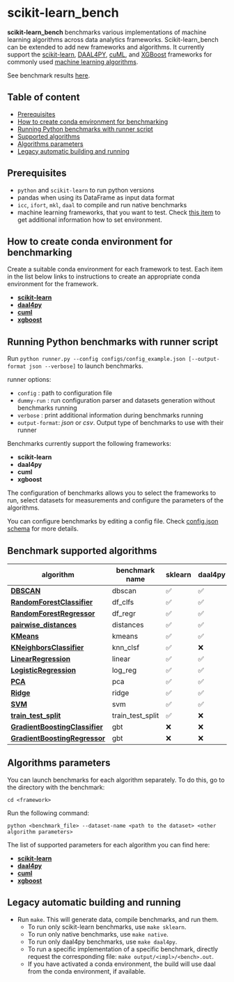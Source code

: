 
# scikit-learn_bench

**scikit-learn_bench** benchmarks various implementations of machine learning algorithms across data analytics frameworks.  Scikit-learn_bench can be extended to add new frameworks and algorithms.  It currently support the [scikit-learn](https://scikit-learn.org/), [DAAL4PY](https://intelpython.github.io/daal4py/), [cuML](https://github.com/rapidsai/cuml), and [XGBoost](https://github.com/dmlc/xgboost) frameworks for commonly used [machine learning algorithms](#supported-algorithms).

See benchmark results [here](https://intelpython.github.io/scikit-learn_bench).


## Table of content

* [Prerequisites](#prerequisites)
* [How to create conda environment for benchmarking](#how-to-create-conda-environment-for-benchmarking)
* [Running Python benchmarks with runner script](#running-python-benchmarks-with-runner-script)
* [Supported algorithms](#supported-algorithms)
* [Algorithms parameters](#algorithms-parameters)
* [Legacy automatic building and running](#legacy-automatic-building-and-running)

## Prerequisites
- `python` and `scikit-learn` to run python versions
- pandas when using its DataFrame as input data format
- `icc`, `ifort`, `mkl`, `daal` to compile and run native benchmarks
- machine learning frameworks, that you want to test. Check [this item](#how-to-create-conda-environment-for-benchmarking) to get additional information how to set environment.

## How to create conda environment for benchmarking

Create a suitable conda environment for each framework to test. Each item in the list below links to instructions to create an appropriate conda environment for the framework.

* [**scikit-learn**](https://github.com/PivovarA/scikit-learn_bench/blob/master/sklearn/README.md#how-to-create-conda-environment-for-benchmarking)
* [**daal4py**](https://github.com/PivovarA/scikit-learn_bench/blob/master/daal4py/README.md#how-to-create-conda-environment-for-benchmarking)
* [**cuml**](https://github.com/PivovarA/scikit-learn_bench/blob/master/cuml/README.md#how-to-create-conda-environment-for-benchmarking)
* [**xgboost**](https://github.com/PivovarA/scikit-learn_bench/tree/master/xgboost/README.md#how-to-create-conda-environment-for-benchmarking)


## Running Python benchmarks with runner script

Run `python runner.py --config configs/config_example.json [--output-format json --verbose]` to launch benchmarks.

runner options:
* ``config`` : path to configuration file
* ``dummy-run`` : run configuration parser and datasets generation without benchmarks running
* ``verbose`` : print additional information during benchmarks running
* ``output-format``: *json* or *csv*. Output type of benchmarks to use with their runner

Benchmarks currently support the following frameworks:
* **scikit-learn**
* **daal4py**
* **cuml**
* **xgboost**

The configuration of benchmarks allows you to select the frameworks to run, select datasets for measurements and configure the parameters of the algorithms.

 You can configure benchmarks by editing a config file. Check  [config.json schema](https://github.com/PivovarA/scikit-learn_bench/blob/master/configs/README.md) for more details.

## Benchmark supported algorithms

| algorithm  | benchmark name | sklearn | daal4py | cuml | xgboost |
|---|---|---|---|---|---|
|**[DBSCAN](https://scikit-learn.org/stable/modules/generated/sklearn.cluster.DBSCAN.html)**|dbscan|:white_check_mark:|:white_check_mark:|:white_check_mark:|:x:|
|**[RandomForestClassifier](https://scikit-learn.org/stable/modules/generated/sklearn.ensemble.RandomForestClassifier.html)**|df_clfs|:white_check_mark:|:white_check_mark:|:white_check_mark:|:x:|
|**[RandomForestRegressor](https://scikit-learn.org/stable/modules/generated/sklearn.ensemble.RandomForestRegressor.html)**|df_regr|:white_check_mark:|:white_check_mark:|:white_check_mark:|:x:|
|**[pairwise_distances](https://scikit-learn.org/stable/modules/generated/sklearn.metrics.pairwise_distances.html)**|distances|:white_check_mark:|:white_check_mark:|:x:|:x:|
|**[KMeans](https://scikit-learn.org/stable/modules/generated/sklearn.cluster.KMeans.html)**|kmeans|:white_check_mark:|:white_check_mark:|:white_check_mark:|:x:|
|**[KNeighborsClassifier](https://scikit-learn.org/stable/modules/generated/sklearn.neighbors.KNeighborsClassifier.html)**|knn_clsf|:white_check_mark:|:x:|:white_check_mark:|:x:|
|**[LinearRegression](https://scikit-learn.org/stable/modules/generated/sklearn.linear_model.LinearRegression.html)**|linear|:white_check_mark:|:white_check_mark:|:white_check_mark:|:x:|
|**[LogisticRegression](https://scikit-learn.org/stable/modules/generated/sklearn.linear_model.LogisticRegression.html)**|log_reg|:white_check_mark:|:white_check_mark:|:white_check_mark:|:x:|
|**[PCA](https://scikit-learn.org/stable/modules/generated/sklearn.decomposition.PCA.html)**|pca|:white_check_mark:|:white_check_mark:|:white_check_mark:|:x:|
|**[Ridge](https://scikit-learn.org/stable/modules/generated/sklearn.linear_model.Ridge.html)**|ridge|:white_check_mark:|:white_check_mark:|:white_check_mark:|:x:|
|**[SVM](https://scikit-learn.org/stable/modules/generated/sklearn.svm.SVC.html)**|svm|:white_check_mark:|:white_check_mark:|:white_check_mark:|:x:|
|**[train_test_split](https://scikit-learn.org/stable/modules/generated/sklearn.model_selection.train_test_split.html)**|train_test_split|:white_check_mark:|:x:|:white_check_mark:|:x:|
|**[GradientBoostingClassifier](https://scikit-learn.org/stable/modules/generated/sklearn.ensemble.GradientBoostingClassifier.html)**|gbt|:x:|:x:|:x:|:white_check_mark:|
|**[GradientBoostingRegressor](https://scikit-learn.org/stable/modules/generated/sklearn.ensemble.GradientBoostingRegressor.html)**|gbt|:x:|:x:|:x:|:white_check_mark:|

##  Algorithms parameters

You can launch benchmarks for each algorithm separately.
To do this, go to the directory with the benchmark:

    cd <framework>

Run the following command:

    python <benchmark_file> --dataset-name <path to the dataset> <other algorithm parameters>

The list of supported parameters for each algorithm you can find here:

* [**scikit-learn**](https://github.com/PivovarA/scikit-learn_bench/blob/master/sklearn/README.md#algorithms-parameters)
* [**daal4py**](https://github.com/PivovarA/scikit-learn_bench/blob/master/daal4py/README.md#algorithms-parameters)
* [**cuml**](https://github.com/PivovarA/scikit-learn_bench/blob/master/cuml/README.md#algorithms-parameters)
* [**xgboost**](https://github.com/PivovarA/scikit-learn_bench/tree/master/xgboost/README.md#algorithms-parameters)

## Legacy automatic building and running
- Run `make`. This will generate data, compile benchmarks, and run them.
  - To run only scikit-learn benchmarks, use `make sklearn`.
  - To run only native benchmarks, use `make native`.
  - To run only daal4py benchmarks, use `make daal4py`.
  - To run a specific implementation of a specific benchmark,
    directly request the corresponding file: `make output/<impl>/<bench>.out`.
  - If you have activated a conda environment, the build will use daal from
    the conda environment, if available.
